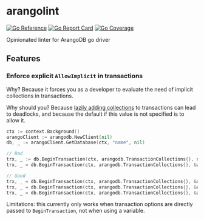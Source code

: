 # arangolint
[![Go Reference](https://pkg.go.dev/badge/github.com/Crocmagnon/arangolint.svg)](https://pkg.go.dev/github.com/Crocmagnon/arangolint)
[![Go Report Card](https://goreportcard.com/badge/github.com/Crocmagnon/arangolint)](https://goreportcard.com/report/github.com/Crocmagnon/arangolint)
[![Go Coverage](https://github.com/Crocmagnon/arangolint/wiki/coverage.svg)](https://github.com/Crocmagnon/arangolint/wiki/Coverage)

Opinionated linter for ArangoDB go driver

## Features

### Enforce explicit `AllowImplicit` in transactions
Why? Because it forces you as a developer to evaluate the need of implicit collections in transactions.

Why should you? Because [lazily adding collections](https://docs.arangodb.com/3.11/develop/transactions/locking-and-isolation/#lazily-adding-collections) to transactions can lead to deadlocks, and because the default if this value is not specified is to allow it.

```go
ctx := context.Background()
arangoClient := arangodb.NewClient(nil)
db, _ := arangoClient.GetDatabase(ctx, "name", nil)

// Bad
trx, _ := db.BeginTransaction(ctx, arangodb.TransactionCollections{}, nil) // want "missing AllowImplicit option"
trx, _ = db.BeginTransaction(ctx, arangodb.TransactionCollections{}, &arangodb.BeginTransactionOptions{LockTimeout: 0}) // want "missing AllowImplicit option"

// Good
trx, _ = db.BeginTransaction(ctx, arangodb.TransactionCollections{}, &arangodb.BeginTransactionOptions{AllowImplicit: true})
trx, _ = db.BeginTransaction(ctx, arangodb.TransactionCollections{}, &arangodb.BeginTransactionOptions{AllowImplicit: false})
trx, _ = db.BeginTransaction(ctx, arangodb.TransactionCollections{}, &arangodb.BeginTransactionOptions{AllowImplicit: true, LockTimeout: 0})
```

Limitations: this currently only works when transaction options are directly passed to `BeginTransaction`, not when using a variable.
